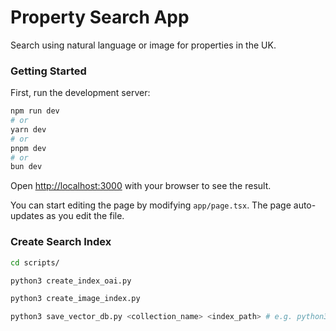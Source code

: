 # Property Search App
Search using natural language or image for properties in the UK.


### Getting Started

First, run the development server:

```bash
npm run dev
# or
yarn dev
# or
pnpm dev
# or
bun dev
```

Open [http://localhost:3000](http://localhost:3000) with your browser to see the result.

You can start editing the page by modifying `app/page.tsx`. The page auto-updates as you edit the file.


### Create Search Index

```bash
cd scripts/

python3 create_index_oai.py

python3 create_image_index.py

python3 save_vector_db.py <collection_name> <index_path> # e.g. python3 save_vector_db.py properties_oai properties_vector_oai.npy
```


